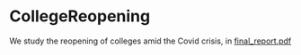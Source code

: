 # CollegeReopening

We study the reopening of colleges amid the Covid crisis, in [final_report.pdf](https://github.com/pbrazval/CollegeReopening/files/9947628/final_report.pdf)
